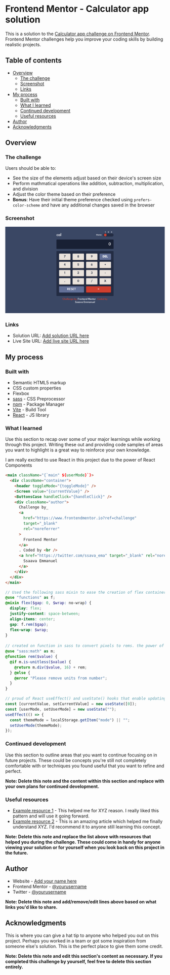 # Frontend Mentor - Calculator app solution

This is a solution to the [Calculator app challenge on Frontend Mentor](https://www.frontendmentor.io/challenges/calculator-app-9lteq5N29). Frontend Mentor challenges help you improve your coding skills by building realistic projects.

## Table of contents

- [Overview](#overview)
  - [The challenge](#the-challenge)
  - [Screenshot](#screenshot)
  - [Links](#links)
- [My process](#my-process)
  - [Built with](#built-with)
  - [What I learned](#what-i-learned)
  - [Continued development](#continued-development)
  - [Useful resources](#useful-resources)
- [Author](#author)
- [Acknowledgments](#acknowledgments)

## Overview

### The challenge

Users should be able to:

- See the size of the elements adjust based on their device's screen size
- Perform mathmatical operations like addition, subtraction, multiplication, and division
- Adjust the color theme based on their preference
- **Bonus**: Have their initial theme preference checked using `prefers-color-scheme` and have any additional changes saved in the browser

### Screenshot

![](./public/Screenshot.png)

### Links

- Solution URL: [Add solution URL here](https://github.com/Ssaava/calculator-app/tree/main)
- Live Site URL: [Add live site URL here](https://calculator-app-6aw.pages.dev/)

## My process

### Built with

- Semantic HTML5 markup
- CSS custom properties
- Flexbox
- [sass](https://sass-lang.com/) - CSS Preprocessor
- [npm](https://nodejs.org/en) - Package Manager
- [Vite](https://vitejs.dev/) - Build Tool
- [React](https://reactjs.org/) - JS library

### What I learned

Use this section to recap over some of your major learnings while working through this project. Writing these out and providing code samples of areas you want to highlight is a great way to reinforce your own knowledge.

I am really excited to use React in this project due to the power of React Components

```html
<main className="{`main" ${userMode}`}>
  <div className="container">
    <header toggleMode="{toggleMode}" />
    <Screen value="{currentValue}" />
    <ButtonsCase handleClick="{handleClick}" />
    <div className="author">
      Challenge by_
      <a
        href="https://www.frontendmentor.io?ref=challenge"
        target="_blank"
        rel="noreferrer"
      >
        Frontend Mentor
      </a>
      . Coded by <br />
      <a href="https://twitter.com/ssava_ema" target="_blank" rel="noreferrer">
        Ssaava Emmanuel
      </a>
    </div>
  </div>
</main>
```

```scss
// Used the following sass mixin to ease the creation of flex containers
@use "functions" as f;
@mixin flex($gap: 0, $wrap: no-wrap) {
  display: flex;
  justify-content: space-between;
  align-items: center;
  gap: f.rem($gap);
  flex-wrap: $wrap;
}

// created on function in sass to convert pixels to rems. the power of sass functions
@use "sass:math" as m;
@function rem($value) {
  @if m.is-unitless($value) {
    @return m.div($value, 16) + rem;
  } @else {
    @error "Please remove units from number";
  }
}
```

```js
// proud of React useEffect() and useState() hooks that enable updating the site content without refreshing
const [currentValue, setCurrentValue] = new useState([0]);
const [userMode, setUserMode] = new useState("");
useEffect(() => {
  const themeMode = localStorage.getItem("mode") || "";
  setUserMode(themeMode);
});
```

### Continued development

Use this section to outline areas that you want to continue focusing on in future projects. These could be concepts you're still not completely comfortable with or techniques you found useful that you want to refine and perfect.

**Note: Delete this note and the content within this section and replace with your own plans for continued development.**

### Useful resources

- [Example resource 1](https://www.example.com) - This helped me for XYZ reason. I really liked this pattern and will use it going forward.
- [Example resource 2](https://www.example.com) - This is an amazing article which helped me finally understand XYZ. I'd recommend it to anyone still learning this concept.

**Note: Delete this note and replace the list above with resources that helped you during the challenge. These could come in handy for anyone viewing your solution or for yourself when you look back on this project in the future.**

## Author

- Website - [Add your name here](https://www.your-site.com)
- Frontend Mentor - [@yourusername](https://www.frontendmentor.io/profile/yourusername)
- Twitter - [@yourusername](https://www.twitter.com/yourusername)

**Note: Delete this note and add/remove/edit lines above based on what links you'd like to share.**

## Acknowledgments

This is where you can give a hat tip to anyone who helped you out on this project. Perhaps you worked in a team or got some inspiration from someone else's solution. This is the perfect place to give them some credit.

**Note: Delete this note and edit this section's content as necessary. If you completed this challenge by yourself, feel free to delete this section entirely.**
